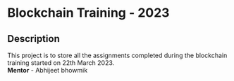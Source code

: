 # **Blockchain Training - 2023**


## **Description**

This project is to store all the assignments completed during the blockchain training started on 22th March 2023.<br />
**Mentor** - Abhijeet bhowmik